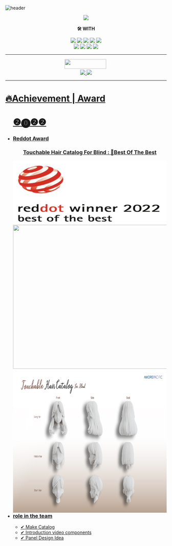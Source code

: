   ![header](https://capsule-render.vercel.app/api?type=waving&color=auto&height=300&section=header&text=itsjh's%20Tech&fontSize=90)
  <div align = 'center'>
  <a href="https://hits.seeyoufarm.com"><img src="https://hits.seeyoufarm.com/api/count/incr/badge.svg?url=https%3A%2F%2Fgithub.com%2Fitsjh1242&count_bg=%233D8CC8&title_bg=%23B2B2B2&icon=freebsd.svg&icon_color=%23FF0000&title=WELCOME+DUDE&edge_flat=true"/></a>
  <p> <strong> 🛠 WITH </strong> <p>
  <p>
    <img src="https://img.shields.io/badge/Python-3766AB?style=flat-square&logo=Python&logoColor=white" height = '30'/>
    <img src="https://img.shields.io/badge/Java-007396?style=flat-square&logo=Java&logoColor=white" height = '30'/>
    <img src="https://img.shields.io/badge/C-F26822?style=flat-square&logo=C&logoColor=white" height = '30'/>
    <img src="https://img.shields.io/badge/JavaScirpt-F7DF1E?style=flat-square&logo=JavaScript&logoColor=white" height = '30'/>
    <img src="https://img.shields.io/badge/Flutter-02569B?style=flat-square&logo=Flutter&logoColor=white" height = '30'/>
    <br>
    <img src="https://img.shields.io/badge/HTML5-E34F26?style=flat-square&logo=HTML5&logoColor=white" height = '30'/>
    <img src="https://img.shields.io/badge/MySQL-4479A1?style=flat-square&logo=MySQL&logoColor=white" height = '30'/>
    <img src="https://img.shields.io/badge/Android Studio-3DDC84?style=flat-square&logo=Android Studio&logoColor=white" height = '30'/>
    <img src="https://img.shields.io/badge/Android Studio-3DDC84?style=flat-square&logo=Flask&logoColor=white" height = '30'/>
  </p>
  <hr>
  <div>
    <a href = 'https://www.instagram.com/its___jh/'>
      <img src="https://img.shields.io/badge/Instagram-E4405F?style=flat-square&logo=Instagram&logoColor=white&link=https://www.instagram.com/its___jh/" height = '30' width = '130'/></a>&nbsp
  </div>
  
  <a href = 'https://github.com/itsjh1242'>
      <img height = '180em' src = "https://github-readme-stats.vercel.app/api?username=itsjh1242&theme=buefy&show_icons=true"/>
      <img height = '180em' src = "https://github-readme-stats.vercel.app/api/top-langs/?username=itsjh1242"/>
  
  <hr>
  </div>
  <h1> <strong> 🔥Achievement | Award </strong></h1>
  <ul>
    <h1> ❷⓿❷❷ </h1>
    <li>
      <h3><strong> Reddot Award </strong></h3>
    </li>
    <div align = "center"> 
      <p align = "left">
        <h3> <strong> Touchable Hair Catalog For Blind : 🎉Best Of The Best</strong> </h3>
        <img style="float: left;" src="https://github.com/itsjh1242/itsjh1242/blob/main/src/img/reddot2022.png" width="600" height="200"/>
        <img style="float: left;" src="https://github.com/itsjh1242/itsjh1242/blob/main/src/img/catalog_main.jpeg" width="850" height="450"/>
        <img style="float: left;" src="https://github.com/itsjh1242/itsjh1242/blob/main/src/img/catalog_sub.jpeg" width="850" height="450"/>
      </p>
    </div>
    <div>
      <li><h3><strong> role in the team  </strong></h3></li>
      <ul>
        <li>✔ Make Catalog</li>
        <li>✔ Introduction video components</li>
        <li>✔ Panel Design Idea </li>
      </ul>
    </div>
  </ul>
